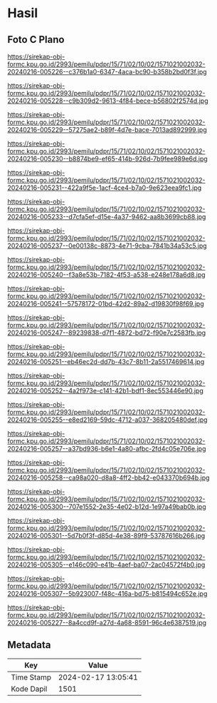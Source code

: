 # Hasil

## Foto C Plano

https://sirekap-obj-formc.kpu.go.id/2993/pemilu/pdpr/15/71/02/10/02/1571021002032-20240216-005226--c376b1a0-6347-4aca-bc90-b358b2bd0f3f.jpg

https://sirekap-obj-formc.kpu.go.id/2993/pemilu/pdpr/15/71/02/10/02/1571021002032-20240216-005228--c9b309d2-9613-4f84-bece-b56802f2574d.jpg

https://sirekap-obj-formc.kpu.go.id/2993/pemilu/pdpr/15/71/02/10/02/1571021002032-20240216-005229--57275ae2-b89f-4d7e-bace-7013ad892999.jpg

https://sirekap-obj-formc.kpu.go.id/2993/pemilu/pdpr/15/71/02/10/02/1571021002032-20240216-005230--b8874be9-ef65-414b-926d-7b9fee989e6d.jpg

https://sirekap-obj-formc.kpu.go.id/2993/pemilu/pdpr/15/71/02/10/02/1571021002032-20240216-005231--422a9f5e-1acf-4ce4-b7a0-9e623eea9fc1.jpg

https://sirekap-obj-formc.kpu.go.id/2993/pemilu/pdpr/15/71/02/10/02/1571021002032-20240216-005233--d7cfa5ef-d15e-4a37-9462-aa8b3699cb88.jpg

https://sirekap-obj-formc.kpu.go.id/2993/pemilu/pdpr/15/71/02/10/02/1571021002032-20240216-005237--0e00138c-8873-4e71-9cba-7841b34a53c5.jpg

https://sirekap-obj-formc.kpu.go.id/2993/pemilu/pdpr/15/71/02/10/02/1571021002032-20240216-005240--f3a8e53b-7182-4f53-a538-e248e178a6d8.jpg

https://sirekap-obj-formc.kpu.go.id/2993/pemilu/pdpr/15/71/02/10/02/1571021002032-20240216-005241--57578172-01bd-42d2-89a2-d19830f98f69.jpg

https://sirekap-obj-formc.kpu.go.id/2993/pemilu/pdpr/15/71/02/10/02/1571021002032-20240216-005247--89239838-d7f1-4872-bd72-f90e7c2583fb.jpg

https://sirekap-obj-formc.kpu.go.id/2993/pemilu/pdpr/15/71/02/10/02/1571021002032-20240216-005251--eb46ec2d-dd7b-43c7-8b11-2a5517469614.jpg

https://sirekap-obj-formc.kpu.go.id/2993/pemilu/pdpr/15/71/02/10/02/1571021002032-20240216-005252--4a2f973e-c141-42b1-bdf1-8ec553446e90.jpg

https://sirekap-obj-formc.kpu.go.id/2993/pemilu/pdpr/15/71/02/10/02/1571021002032-20240216-005255--e8ed2169-59dc-4712-a037-368205480def.jpg

https://sirekap-obj-formc.kpu.go.id/2993/pemilu/pdpr/15/71/02/10/02/1571021002032-20240216-005257--a37bd936-b6e1-4a80-afbc-2fd4c05e706e.jpg

https://sirekap-obj-formc.kpu.go.id/2993/pemilu/pdpr/15/71/02/10/02/1571021002032-20240216-005258--ca98a020-d8a8-4ff2-bb42-e043370b694b.jpg

https://sirekap-obj-formc.kpu.go.id/2993/pemilu/pdpr/15/71/02/10/02/1571021002032-20240216-005300--707e1552-2e35-4e02-b12d-1e97a49bab0b.jpg

https://sirekap-obj-formc.kpu.go.id/2993/pemilu/pdpr/15/71/02/10/02/1571021002032-20240216-005301--5d7b0f3f-d85d-4e38-89f9-53787616b266.jpg

https://sirekap-obj-formc.kpu.go.id/2993/pemilu/pdpr/15/71/02/10/02/1571021002032-20240216-005305--e146c090-e41b-4aef-ba07-2ac04572f4b0.jpg

https://sirekap-obj-formc.kpu.go.id/2993/pemilu/pdpr/15/71/02/10/02/1571021002032-20240216-005307--5b923007-f48c-416a-bd75-b815494c652e.jpg

https://sirekap-obj-formc.kpu.go.id/2993/pemilu/pdpr/15/71/02/10/02/1571021002032-20240216-005227--8a4ccd9f-a27d-4a68-8591-96c4e6387519.jpg


## Metadata

| Key        | Value               |
| ---------- | ------------------- |
| Time Stamp | 2024-02-17 13:05:41 |
| Kode Dapil | 1501                |



